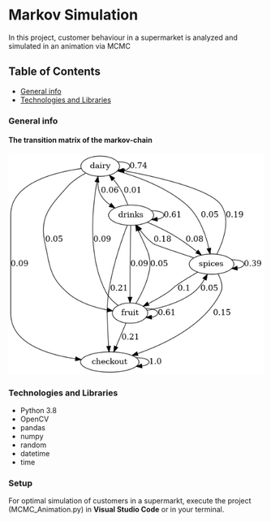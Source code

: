 # Markov Simulation
In this project, customer behaviour in a supermarket is analyzed and simulated in an animation via MCMC

## Table of Contents
- [General info](#general-info)
- [Technologies and Libraries](#technologies-and-libraries)



### General info
#### The transition matrix of the markov-chain
![](transition_monday.png)
### Technologies and Libraries
- Python 3.8
- OpenCV
- pandas
- numpy
- random
- datetime
- time

### Setup
For optimal simulation of customers in a supermarkt, execute the project (MCMC_Animation.py) in **Visual Studio Code** or in your terminal.

